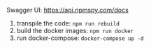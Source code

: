 Swagger UI: https://api.npmspy.com/docs

1. transpile the code: `npm run rebuild`
1. build the docker images: `npm run docker`
1. run docker-compose: `docker-compose up -d`
